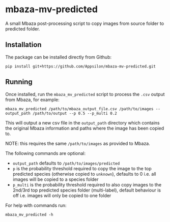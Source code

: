 # mbaza-mv-predicted

A small Mbaza post-processing script to copy images from source folder to predicted folder.

## Installation

The package can be installed directly from Github:

```
pip install git+https://github.com/Appsilon/mbaza-mv-predicted.git
```

## Running

Once installed, run the `mbaza_mv_predicted` script to process the `.csv` output from Mbaza, for example:

```
mbaza_mv_predicted /path/to/mbaza_output_file.csv /path/to/images --output_path /path/to/output --p 0.5 --p_multi 0.2
```

This will output a new csv file in the `output_path` directory which contains the original Mbaza information and paths where the image has been copied to.

NOTE: this requires the same `/path/to/images` as provided to Mbaza.

The following commands are optional:

- `output_path` defaults to `/path/to/images/predicted`
- `p` is the probability threshold required to copy the image to the top predicted species (otherwise copied to `unknown`), defaults to 0 i.e. all images will be copied to a species folder
- `p_multi` is the probability threshold required to also copy images to the 2nd/3rd top predicted species folder (multi-label), default behaviour is off i.e. images will only be copied to one folder

For help with commands run:

```
mbaza_mv_predicted -h
```
